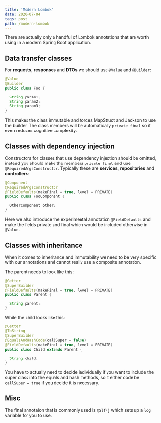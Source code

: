```yaml
---
title: 'Modern Lombok'
date: 2020-07-04
tags: post
path: /modern-lombok
---
```


There are actually only a handful of Lombok annotations that are worth using in a modern Spring Boot application.

## Data transfer classes

For **requests**, **responses** and **DTOs** we should use `@Value` and `@Builder`:

```java
@Value
@Builder
public class Foo {

  String param1;
  String param2;
  String param3;
}
```

This makes the class immutable and forces MapStruct and Jackson to use the builder. The class members will be automatically `private final` so it even reduces cognitive complexity.

## Classes with dependency injection

Constructors for classes that use dependency injection should be omitted, instead you should make the members `private final` and use `@RequiredArgsConstructor`. Typically these are **services**, **repositories** and **controllers**:

```java
@Component
@RequiredArgsConstructor
@FieldDefaults(makeFinal = true, level = PRIVATE)
public class FooComponent {

  OtherComponent other;
}
```

Here we also introduce the experimental annotation `@FieldDefaults` and make the fields private and final which would be included otherwise in `@Value`.

## Classes with inheritance

When it comes to inheritance and immutability we need to be very specific with our annotations and cannot really use a composite annotation.

The parent needs to look like this:

```java
@Getter
@SuperBuilder
@FieldDefaults(makeFinal = true, level = PRIVATE)
public class Parent {

  String parent;
}
```

While the child looks like this:

```java
@Getter
@ToString
@SuperBuilder
@EqualsAndHashCode(callSuper = false)
@FieldDefaults(makeFinal = true, level = PRIVATE)
public class Child extends Parent {

  String child;
}
```

You have to actually need to decide individually if you want to include the super class into the equals and hash methods, so it either code be `callSuper = true` if you decide it is necessary.

## Misc

The final annotaion that is commonly used is `@Slf4j` which sets up a `log` variable for you to use.
